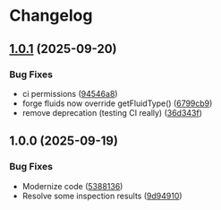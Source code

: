 # Changelog

## [1.0.1](https://github.com/Urkaz/UrkazLib/compare/v1.0.0...v1.0.1) (2025-09-20)


### Bug Fixes

* ci permissions ([94546a8](https://github.com/Urkaz/UrkazLib/commit/94546a8a8aaff8c022a420f0aef1680e3a487195))
* forge fluids now override getFluidType() ([6799cb9](https://github.com/Urkaz/UrkazLib/commit/6799cb9007cddadaa210e54fc9ef84b948b0c853))
* remove deprecation (testing CI really) ([36d343f](https://github.com/Urkaz/UrkazLib/commit/36d343f9c3b50a36f29223d8bd89ded26be03c6a))

## 1.0.0 (2025-09-19)


### Bug Fixes

* Modernize code ([5388136](https://github.com/Urkaz/UrkazLib/commit/5388136b52372d7474b9bf8be02a0e6dd1f3a82c))
* Resolve some inspection results ([9d94910](https://github.com/Urkaz/UrkazLib/commit/9d949103d2accaceed7e1f8d98472db9fc5aaaae))
